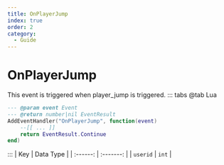 ```yaml
---
title: OnPlayerJump
index: true
order: 2
category:
  - Guide
---
```


# OnPlayerJump
This event is triggered when player_jump is triggered.
::: tabs
@tab Lua
```lua
--- @param event Event
--- @return number|nil EventResult
AddEventHandler("OnPlayerJump", function(event)
    --[[ ... ]]
    return EventResult.Continue
end)
```

:::
|    Key   | Data Type |
| :------: | :-------: |
| `userid` |   `int`   |